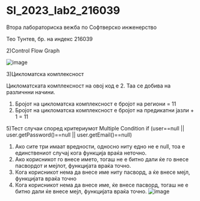 # SI_2023_lab2_216039

Втора лабораториска вежба по Софтверско инженерство

Teо Тунтев, бр. на индекс 216039

2)Control Flow Graph

![image](https://github.com/teotuntev/SI_2023_lab2_216039/assets/129400762/2d7c8d52-0ead-4b07-a0fe-c328a18087d5)


3)Цикломатска комплексност

Цикломатската комплексност на овој код е 2. Таа се добива на различнни начини.

1. Бројот на цикломатска комплексност  е бројот на региони = 11
2. Бројот на цикломатска комплексност е бројот на предикатни јазли + 1 = 11
 
 
5)Тест случаи според критериумот Multiple Condition  if (user==null || user.getPassword()==null || user.getEmail()==null)

1. Ако сите три имаат вредности, односно ниту едно не е null, тоа е единствениот случај кога функција враќа неточно. 
2. Ако корисникот го внесе името, тогаш не е битно дали ќе го внесе пасвордот и мејлот, функцијата враќа точно.
3. Кога корисникот нема да внесе име ниту пасворд, а ќе внесе мејл, функцијата враќа точно
4. Кога корисникот нема да внесе име, ќе внесе пасворд, тогаш не е битно дали ќе внесе мејл, функцијата враќа точно.
![image](https://github.com/teotuntev/SI_2023_lab2_216039/assets/129400762/a0bd230c-860f-403b-a7fb-3d28426a6bf3)
